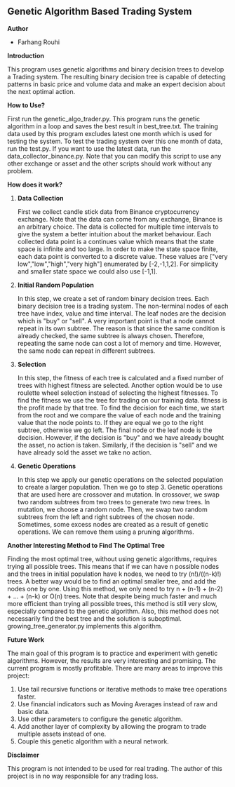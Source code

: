## Genetic Algorithm Based Trading System ##

**Author**
* Farhang Rouhi

**Introduction**

This program uses genetic algorithms and binary decision trees to develop a Trading system. The resulting binary decision tree
is capable of detecting patterns in basic price and volume data and make an expert decision about the next optimal action.

**How to Use?**

First run the genetic_algo_trader.py. This program runs the genetic algorithm in a loop and saves the best result in best_tree.txt. 
The training data used by this program excludes latest one month which is used for testing the system. 
To test the trading system over this one month of data, run the test.py. If you want to use the latest data, run the data_collector_binance.py.
Note that you can modify this script to use any other exchange or asset and the other scripts should work without any problem.

**How does it work?**
1.  **Data Collection**
    
    First we collect candle stick data from Binance cryptocurrency exchange. Note that the data can come from any exchange, Binance is an arbitrary choice.
The data is collected for multiple time intervals to give the system a better intuition about the market behaviour. Each collected data point is a 
continues value which means that the state space is infinite and too large. In order to make the state space finite, 
each data point is converted to a discrete value. These values are ["very low","low","high","very high"] enumerated by [-2,-1,1,2].
For simplicity and smaller state space we could also use [-1,1].

2. **Initial Random Population**

    In this step, we create a set of random binary decision trees. Each binary decision tree is a trading system. The non-terminal
    nodes of each tree have index, value and time interval. The leaf nodes are the decision which is "buy" or "sell".
    A very important point is that a node cannot repeat in its own subtree. The reason is that since the same condition is already checked, 
    the same subtree is always chosen. Therefore, repeating the same node can cost a lot of memory and time. However, the same node can repeat in different subtrees.
    
3. **Selection**

    In this step, the fitness of each tree is calculated and a fixed number of trees with highest fitness are selected.
    Another option would be to use roulette wheel selection instead of selecting the highest fitnesses. To find the fitness we 
    use the tree for trading on our training data. fitness is the profit made by that tree. To find the decision for each time, 
    we start from the root and we compare the value of each node and the training value that the node points to. If they are equal we go
     to the right subtree, otherwise we go left. The final node or the leaf node is the decision. However, if the decision is "buy" 
     and we have already bought the asset, no action is taken. Similarly, if the decision is "sell" and we have already sold the asset
     we take no action.

4. **Genetic Operations**

    In this step we apply our genetic operations on the selected population to create a larger population. Then we go to step 3.
    Genetic operations that are used here are crossover and mutation. In crossover, we swap two random subtrees from two trees
    to generate two new trees. In mutation, we choose a random node. Then, we swap two random subtrees from the left and right subtrees of the chosen node.
     Sometimes, some excess nodes are created as a result of genetic operations. We can remove them using a pruning algorithms.
     
 **Another Interesting Method to Find The Optimal Tree**
 
 Finding the most optimal tree, without using genetic algorithms, requires trying all possible trees. This means that if we can have 
 n possible nodes and the trees in initial population have k nodes, we need to try  (n!)/((n-k)!) trees. A better way would be to find
 an optimal smaller tree, and add the nodes one by one. Using this method, we only need to try n + (n-1) + (n-2) + ... + (n-k) or O(n) trees.
 Note that despite being much faster and much more efficient than trying all possible trees, this method is still very slow, especially compared to the genetic algorithm.
 Also, this method does not necessarily find the best tree and the solution is suboptimal. 
 growing_tree_generator.py implements this algorithm.
 
 **Future Work**
 
 The main goal of this program is to practice and experiment with genetic algorithms. However, the results are very interesting and promising.
 The current program is mostly profitable. There are many areas to improve this project:
 1. Use tail recursive functions or iterative methods to make tree operations faster.
 2. Use financial indicators such as Moving Averages instead of raw and basic data.
 3. Use other parameters to configure the genetic algorithm.
 4. Add another layer of complexity by allowing the program to trade multiple assets instead of one.
 5. Couple this genetic algorithm with a neural network.
 
 **Disclaimer**
 
 This program is not intended to be used for real trading. The author of this project is in no way responsible for any trading loss.